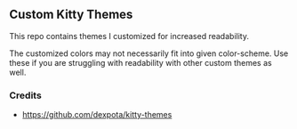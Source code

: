 ## Custom Kitty Themes

This repo contains themes I customized for increased readability.

The customized colors may not necessarily fit into given color-scheme. Use these if you are struggling with readability with other custom themes as well.

### Credits
- https://github.com/dexpota/kitty-themes
